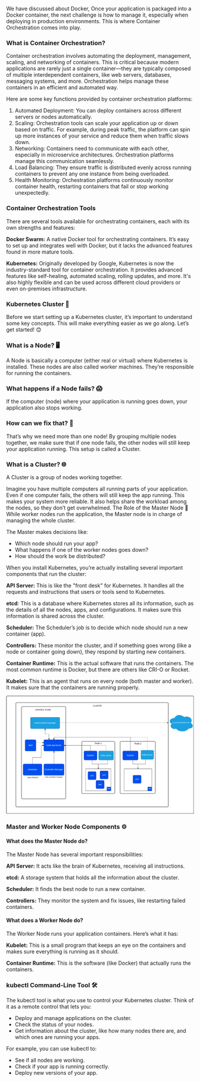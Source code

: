 We have discussed about Docker, Once your application is packaged into a Docker container, the next challenge is how to manage it, especially when deploying in production environments. This is where Container Orchestration comes into play.

### What is Container Orchestration?
Container orchestration involves automating the deployment, management, scaling, and networking of containers. This is critical because modern applications are rarely just a single container—they are typically composed of multiple interdependent containers, like web servers, databases, messaging systems, and more. Orchestration helps manage these containers in an efficient and automated way.

Here are some key functions provided by container orchestration platforms:

1. Automated Deployment: You can deploy containers across different servers or nodes automatically.
2. Scaling: Orchestration tools can scale your application up or down based on traffic. For example, during peak traffic, the platform can spin up more instances of your service and reduce them when traffic slows down.
3. Networking: Containers need to communicate with each other, especially in microservice architectures. Orchestration platforms manage this communication seamlessly.
4. Load Balancing: They ensure traffic is distributed evenly across running containers to prevent any one instance from being overloaded.
5. Health Monitoring: Orchestration platforms continuously monitor container health, restarting containers that fail or stop working unexpectedly.

### Container Orchestration Tools
There are several tools available for orchestrating containers, each with its own strengths and features:

**Docker Swarm:** A native Docker tool for orchestrating containers. It’s easy to set up and integrates well with Docker, but it lacks the advanced features found in more mature tools.

**Kubernetes:** Originally developed by Google, Kubernetes is now the industry-standard tool for container orchestration. It provides advanced features like self-healing, automated scaling, rolling updates, and more. It's also highly flexible and can be used across different cloud providers or even on-premises infrastructure.

### Kubernetes Cluster 🚀
Before we start setting up a Kubernetes cluster, it’s important to understand some key concepts. This will make everything easier as we go along. Let’s get started! 😊

### What is a Node? 🖥️
A Node is basically a computer (either real or virtual) where Kubernetes is installed. These nodes are also called worker machines. They’re responsible for running the containers.

### What happens if a Node fails? 😱
If the computer (node) where your application is running goes down, your application also stops working.

### How can we fix that? 🤔
That’s why we need more than one node! By grouping multiple nodes together, we make sure that if one node fails, the other nodes will still keep your application running. This setup is called a Cluster.

### What is a Cluster? 🌐
A Cluster is a group of nodes working together.

Imagine you have multiple computers all running parts of your application. Even if one computer fails, the others will still keep the app running. This makes your system more reliable.
It also helps share the workload among the nodes, so they don’t get overwhelmed.
The Role of the Master Node 👑
While worker nodes run the application, the Master node is in charge of managing the whole cluster.

The Master makes decisions like:

- Which node should run your app?
- What happens if one of the worker nodes goes down?
- How should the work be distributed?

When you install Kubernetes, you’re actually installing several important components that run the cluster:

**API Server:** This is like the "front desk" for Kubernetes. It handles all the requests and instructions that users or tools send to Kubernetes.

**etcd**: This is a database where Kubernetes stores all its information, such as the details of all the nodes, apps, and configurations. It makes sure this information is shared across the cluster.

**Scheduler:** The Scheduler’s job is to decide which node should run a new container (app).

**Controllers:** These monitor the cluster, and if something goes wrong (like a node or container going down), they respond by starting new containers.

**Container Runtime:** This is the actual software that runs the containers. The most common runtime is Docker, but there are others like CRI-O or Rocket.

**Kubelet:** This is an agent that runs on every node (both master and worker). It makes sure that the containers are running properly.

![Kubernetes Architecture](../images/kubernetes/kubernetes-cluster-architecture.svg)

### Master and Worker Node Components ⚙️
#### What does the Master Node do?

The Master Node has several important responsibilities:

**API Server:** It acts like the brain of Kubernetes, receiving all instructions.

**etcd:** A storage system that holds all the information about the cluster.

**Scheduler:** It finds the best node to run a new container.

**Controllers:** They monitor the system and fix issues, like restarting failed containers.

#### What does a Worker Node do?
The Worker Node runs your application containers. Here’s what it has:

**Kubelet:** This is a small program that keeps an eye on the containers and makes sure everything is running as it should.

**Container Runtime:** This is the software (like Docker) that actually runs the containers.

### kubectl Command-Line Tool 🛠️
The kubectl tool is what you use to control your Kubernetes cluster. Think of it as a remote control that lets you:

- Deploy and manage applications on the cluster.
- Check the status of your nodes.
- Get information about the cluster, like how many nodes there are, and which ones are running your apps.

For example, you can use kubectl to:

- See if all nodes are working.
- Check if your app is running correctly.
- Deploy new versions of your app.
